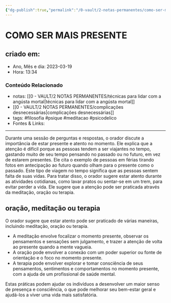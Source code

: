 ```yaml
---
{"dg-publish":true,"permalink":"/0-vault/2-notas-permanentes/como-ser-mais-presente/","tags":["permanente","filosofia","psique","meditacao","psicodelico"],"dgHomeLink":true,"dgShowLocalGraph":true,"dgShowFileTree":true,"dgEnableSearch":true,"noteIcon":""}
---
```


# COMO SER MAIS PRESENTE

## criado em: 

- Ano, Mês e dia: 2023-03-19
- Hora: 13:34

### Conteúdo Relacionado

- notas: [[0 - VAULT/2 NOTAS PERMANENTES/técnicas para lidar com a angústa mortal\|técnicas para lidar com a angústa mortal]]
- [[0 - VAULT/2 NOTAS PERMANENTES/complicações desnecessárias\|complicações desnecessárias]]
- tags: #filosofia #psique #meditacao #psicodelico 
- Fontes & Links: 
---

Durante uma sessão de perguntas e respostas, o orador discute a importância de estar presente e atento no momento. Ele explica que a atenção é difícil porque as pessoas tendem a ser viajantes no tempo, gastando muito de seu tempo pensando no passado ou no futuro, em vez de estarem presentes. Ele cita o exemplo de pessoas em férias tirando fotos em antecipação ao futuro quando olham para o presente como o passado. Este tipo de viagem no tempo significa que as pessoas sentem falta de suas vidas. Para tratar disso, o orador sugere estar atento durante as atividades cotidianas, como lavar pratos ou sentar-se em um trem, para evitar perder a vida. Ele sugere que a atenção pode ser praticada através da meditação, oração ou terapia.

## oração, meditação ou terapia

O orador sugere que estar atento pode ser praticado de várias maneiras, incluindo meditação, oração ou terapia. 

- A meditação envolve focalizar o momento presente, observar os pensamentos e sensações sem julgamento, e trazer a atenção de volta ao presente quando a mente vagueia. 
- A oração pode envolver a conexão com um poder superior ou fonte de orientação e o foco no momento presente. 
- A terapia pode envolver explorar e tomar consciência de seus pensamentos, sentimentos e comportamentos no momento presente, com a ajuda de um profissional de saúde mental. 

Estas práticas podem ajudar os indivíduos a desenvolver um maior senso de presença e consciência, o que pode melhorar seu bem-estar geral e ajudá-los a viver uma vida mais satisfatória.
